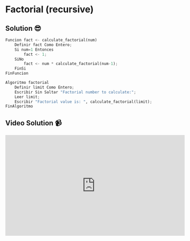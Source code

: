 # Factorial (recursive)

## Solution 😎

```python
Funcion fact <- calculate_factorial(num)
	Definir fact Como Entero;
	Si num=1 Entonces
		fact <- 1;
	SiNo
		fact <- num * calculate_factorial(num-1);
	FinSi
FinFuncion

Algoritmo factorial
	Definir limit Como Entero;
	Escribir Sin Saltar "Factorial number to calculate:";
	Leer limit;
	Escribir "Factorial value is: ", calculate_factorial(limit);
FinAlgoritmo

```

## Video Solution 📹

<iframe width="560" height="315" src="https://www.youtube.com/embed/q6ZhWblyeaw" frameborder="0" allow="accelerometer; autoplay; clipboard-write; encrypted-media; gyroscope; picture-in-picture" allowfullscreen></iframe>
